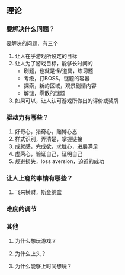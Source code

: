 ## 理论

### 要解决什么问题？

要解决的问题，有三个

1. 让人在乎游戏所设定的目标
1. 让人为了游戏目标，能够长时间的
    - 刷题，也就是怪/道具，练习题
    - 考级，打BOSS，谜题的容器
    - 探索，新的区域，观景剧情内容
    - 解谜，零散的谜题
1. 如果可以，让人认可游戏所做出的评价或奖牌

### 驱动力有哪些？

1. 好奇心，猎奇心，赌博心态
1. 样式识别，弄清楚，掌握链接
1. 成就感，完成欲，求胜心，进展满足
1. 虚荣心，验证自己，证明自己
1. 规避损失，loss aversion，迫近的成功

### 让人上瘾的事情有哪些？

1. 飞来横财，斯金纳盒

### 难度的调节

### 其他

1. 为什么想玩游戏？

1. 为什么上头？

1. 为什么能够上时间想玩？